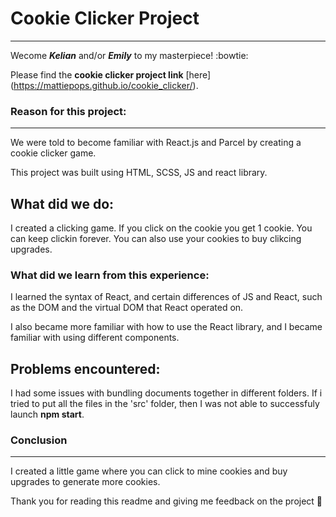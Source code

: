 # Cookie Clicker Project
___________

Wecome ***Kelian*** and/or ***Emily*** to my masterpiece! :bowtie:

Please find the **cookie clicker project link** [here] (https://mattiepops.github.io/cookie_clicker/).


### Reason for this project:
________

We were told to become familiar with React.js and Parcel by creating a cookie clicker game. 

This project was built using HTML, SCSS, JS and react library.

## What did we do:

I created a clicking game. If you click on the cookie you get 1 cookie. You can keep clickin forever. You can also use your cookies to buy clikcing upgrades.

### What did we learn from this experience:

I learned the syntax of React, and certain differences of JS and React, such as the DOM and the virtual DOM that React operated on.

I also became more familiar with how to use the React library, and I became familiar with using different components. 


## Problems encountered:

I had some issues with bundling documents together in different folders. If i tried to put all the files in the 'src' folder, then I was not able to successfuly launch **npm start**.


### Conclusion
_____

I created a little game where you can click to mine cookies and buy upgrades to generate more cookies.

Thank you for reading this readme and giving me feedback on the project :punch: 
